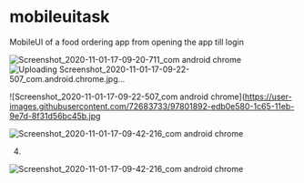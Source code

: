 # mobileuitask

MobileUI of a food ordering app from opening the app till login

![Screenshot_2020-11-01-17-09-20-711_com android chrome](https://user-images.githubusercontent.com/72683733/97801802-5cda0a00-1c65-11eb-8521-cae5750eabab.jpg)
![Uploading Screenshot_2020-11-01-17-09-22-507_com.android.chrome.jpg…]()



![Screenshot_2020-11-01-17-09-22-507_com android chrome](https://user-images.githubusercontent.com/72683733/97801892-edb0e580-1c65-11eb-9e7d-8f31d56bc45b.jpg

![Screenshot_2020-11-01-17-09-42-216_com android chrome](https://user-images.githubusercontent.com/72683733/97801953-454f5100-1c66-11eb-94fb-aa35bc6a7265.jpg)

4)

![Screenshot_2020-11-01-17-09-42-216_com android chrome](https://user-images.githubusercontent.com/72683733/97801953-454f5100-1c66-11eb-94fb-aa35bc6a7265.jpg)
